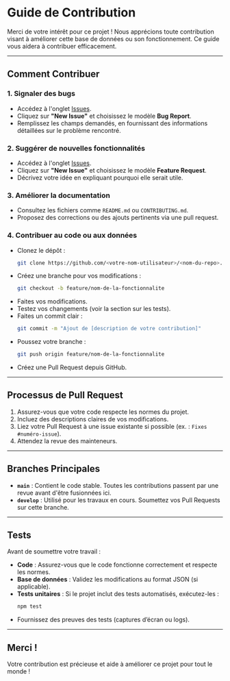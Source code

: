 # Guide de Contribution

Merci de votre intérêt pour ce projet ! Nous apprécions toute contribution visant à améliorer cette base de données ou son fonctionnement. Ce guide vous aidera à contribuer efficacement.

---

## Comment Contribuer

### 1. **Signaler des bugs**
- Accédez à l'onglet [Issues](../../issues).
- Cliquez sur **"New Issue"** et choisissez le modèle **Bug Report**.
- Remplissez les champs demandés, en fournissant des informations détaillées sur le problème rencontré.

### 2. **Suggérer de nouvelles fonctionnalités**
- Accédez à l'onglet [Issues](../../issues).
- Cliquez sur **"New Issue"** et choisissez le modèle **Feature Request**.
- Décrivez votre idée en expliquant pourquoi elle serait utile.

### 3. **Améliorer la documentation**
- Consultez les fichiers comme `README.md` ou `CONTRIBUTING.md`.
- Proposez des corrections ou des ajouts pertinents via une pull request.

### 4. **Contribuer au code ou aux données**
- Clonez le dépôt :
  ```bash
  git clone https://github.com/<votre-nom-utilisateur>/<nom-du-repo>.git
  ```
- Créez une branche pour vos modifications :
  ```bash
  git checkout -b feature/nom-de-la-fonctionnalite
  ```
- Faites vos modifications.
- Testez vos changements (voir la section sur les tests).
- Faites un commit clair :
  ```bash
  git commit -m "Ajout de [description de votre contribution]"
  ```
- Poussez votre branche :
  ```bash
  git push origin feature/nom-de-la-fonctionnalite
  ```
- Créez une Pull Request depuis GitHub.

---

## Processus de Pull Request

1. Assurez-vous que votre code respecte les normes du projet.
2. Incluez des descriptions claires de vos modifications.
3. Liez votre Pull Request à une issue existante si possible (ex. : `Fixes #numéro-issue`).
4. Attendez la revue des mainteneurs.

---

## Branches Principales

- **`main`** : Contient le code stable. Toutes les contributions passent par une revue avant d'être fusionnées ici.
- **`develop`** : Utilisé pour les travaux en cours. Soumettez vos Pull Requests sur cette branche.

---

## Tests

Avant de soumettre votre travail :
- **Code** : Assurez-vous que le code fonctionne correctement et respecte les normes.
- **Base de données** : Validez les modifications au format JSON (si applicable).
- **Tests unitaires** : Si le projet inclut des tests automatisés, exécutez-les :
  ```bash
  npm test
  ```
- Fournissez des preuves des tests (captures d’écran ou logs).

---

## Merci !

Votre contribution est précieuse et aide à améliorer ce projet pour tout le monde !
